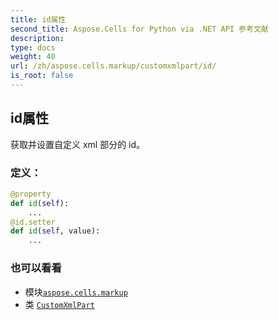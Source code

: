 ```yaml
---
title: id属性
second_title: Aspose.Cells for Python via .NET API 参考文献
description:
type: docs
weight: 40
url: /zh/aspose.cells.markup/customxmlpart/id/
is_root: false
---
```

## id属性

获取并设置自定义 xml 部分的 id。
### 定义：
```python
@property
def id(self):
    ...
@id.setter
def id(self, value):
    ...
```

### 也可以看看
* 模块[`aspose.cells.markup`](../../)
* 类 [`CustomXmlPart`](/cells/python-net/zh/aspose.cells.markup/customxmlpart)
